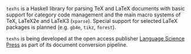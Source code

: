 `texhs` is a Haskell library for parsing TeX and LaTeX documents with
basic support for category code management and the main macro systems
of TeX, LaTeX2e and LaTeX3 (`xparse`).
Special support for selected LaTeX packages is planned
(e.g. `gb4e`, `tikz`, `forest`).

`texhs` is being developed at the open access publisher [Language
Science Press](http://langsci-press.org/) as part of its document
conversion pipeline.
